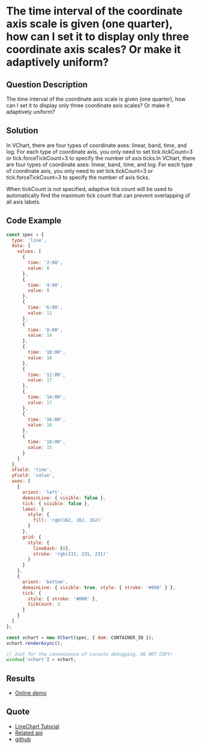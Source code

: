 # The time interval of the coordinate axis scale is given (one quarter), how can I set it to display only three coordinate axis scales? Or make it adaptively uniform?

## Question Description

The time interval of the coordinate axis scale is given (one quarter), how can I set it to display only three coordinate axis scales? Or make it adaptively uniform?

## Solution

In VChart, there are four types of coordinate axes: linear, band, time, and log. For each type of coordinate axis, you only need to set tick.tickCount=3 or tick.forceTickCount=3 to specify the number of axis ticks.In VChart, there are four types of coordinate axes: linear, band, time, and log. For each type of coordinate axis, you only need to set tick.tickCount=3 or tick.forceTickCount=3 to specify the number of axis ticks.

When tickCount is not specified, adaptive tick count will be used to automatically find the maximum tick count that can prevent overlapping of all axis labels.

## Code Example

```javascript livedemo
const spec = {
  type: 'line',
  data: {
    values: [
      {
        time: '2:00',
        value: 8
      },
      {
        time: '4:00',
        value: 9
      },
      {
        time: '6:00',
        value: 11
      },
      {
        time: '8:00',
        value: 14
      },
      {
        time: '10:00',
        value: 16
      },
      {
        time: '12:00',
        value: 17
      },
      {
        time: '14:00',
        value: 17
      },
      {
        time: '16:00',
        value: 16
      },
      {
        time: '18:00',
        value: 15
      }
    ]
  },
  xField: 'time',
  yField: 'value',
  axes: [
    {
      orient: 'left',
      domainLine: { visible: false },
      tick: { visible: false },
      label: {
        style: {
          fill: 'rgb(162, 162, 162)'
        }
      },
      grid: {
        style: {
          lineDash: [0],
          stroke: 'rgb(231, 231, 231)'
        }
      }
    },
    {
      orient: 'bottom',
      domainLine: { visible: true, style: { stroke: '#000' } },
      tick: {
        style: { stroke: '#000' },
        tickCount: 3
      }
    }
  ]
};

const vchart = new VChart(spec, { dom: CONTAINER_ID });
vchart.renderAsync();

// Just for the convenience of console debugging, DO NOT COPY!
window['vchart'] = vchart;
```

## Results

- [Online demo](https://codesandbox.io/s/line-chart-tick-count-fxh599?file=/src/index.ts)

## Quote

- [LineChart Tutorial](https://www.visactor.io/vchart/guide/tutorial_docs/Chart_Types/Line)
- [Related api](https://www.visactor.io/vchart/option/lineChart#axes-linear.tick.tickCount)
- [github](https://github.com/VisActor/VChart)
